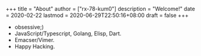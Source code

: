 +++
title = "About"
author = ["rx-78-kum0"]
description = "Welcome!"
date = 2020-02-22
lastmod = 2020-06-29T22:50:16+08:00
draft = false
+++

-   obsessive;)
-   JavaScript/Typescript, Golang, Elisp, Dart.
-   Emacser/Vimer.
-   Happy Hacking.
